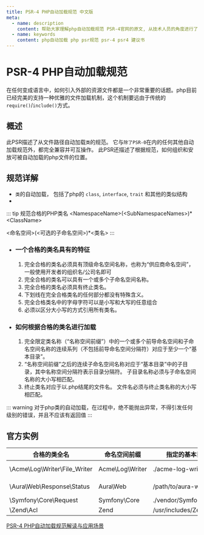```yaml
---
title: PSR-4 PHP自动加载规范 中文版
meta:
  - name: description
    content: 帮助大家理解php自动加载规范 PSR-4官网的原文, 从技术人员的角度进行了翻译, 在保证准确的同时, 稍微改写了原文中的简单例子, 使它们更具备可参考性
  - name: keywords
    content: php自动加载 php psr规范 psr-4 psr4 建议书 
---
```


# PSR-4 PHP自动加载规范

在任何变成语言中，如何引入外部的资源文件都是一个非常重要的话题。php目前已经完美的支持一种优雅的文件加载机制，这个机制要远由于传统的`require()`/`include()`方式。

## 概述

此PSR描述了从文件路径自动加载`类`的规范。 它与`除了PSR-0`在内的任何其他自动加载规范外，都完全兼容并可互操作。 此PSR还描述了根据规范，如何组织和安放可被自动加载的php文件的位置。

## 规范详解

- `类`的自动加载， 包括了php的 `class`, `interface`, `trait` 和其他的类似结构
- 
::: tip 规范合格的PHP类名
\<NamespaceName>(\<SubNamespaceNames>)*\<ClassName>

\<命名空间>(\<可选的子命名空间>)*\<类名>
:::

- ### 一个合格的类名具有的特征
  1. 完全合格的类名必须具有顶级命名空间名称，也称为“供应商命名空间”， 一般使用开发者的组织名/公司名即可
  2. 完全合格的类名可以具有一个或多个子命名空间名称。
  3. 完全合格的类名必须具有终止类名。
  4. 下划线在完全合格类名的任何部分都没有特殊含义。
  5. 完全合格类名中的字母字符可以是小写和大写的任意组合
  6. 必须以区分大小写的方式引用所有类名。

- ### 如何根据合格的类名进行加载
  1. 完全限定类名称（“名称空间前缀”）中的一个或多个前导命名空间和子命名空间名称的连续系列（不包括前导命名空间分隔符）对应于至少一个“基本目录”。
  2. “名称空间前缀”之后的连续子命名空间名称对应于“基本目录”中的子目录，其中名称空间分隔符表示目录分隔符。 子目录名称必须与子命名空间名称的大小写相匹配。
  3. 终止类名对应于以.php结尾的文件名。 文件名必须与终止类名称的大小写相匹配。

::: warning
对于php类的自动加载，在过程中，绝不能抛出异常，不得引发任何级别的错误，并且不应该有返回值
:::

## 官方实例

合格的类全名 | 命名空间前缀 | 指定的基本目录| php根据类全名去尝试加载的文件路径
------- | ------- | ------- | -------
\Acme\Log\Writer\File_Writer | Acme\Log\Writer | ./acme-log-writer/lib/ | ./acme-log-writer/lib/File_Writer.php
\Aura\Web\Response\Status | Aura\Web | /path/to/aura-web/src/ | /path/to/aura-web/src/Response/Status.php
\Symfony\Core\Request | Symfony\Core | ./vendor/Symfony/Core/ | ./vendor/Symfony/Core/Request.php
\Zend\Acl | Zend | /usr/includes/Zend/ | /usr/includes/Zend/Acl.php

[PSR-4 PHP自动加载规范解读与应用场景](./标准建议书解读.md)